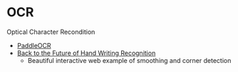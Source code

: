 OCR
===

Optical Character Recondition

* [PaddleOCR](https://github.com/PaddlePaddle/PaddleOCR)
* [Back to the Future of Hand Writing Recognition](https://jackschaedler.github.io/handwriting-recognition/)
    * Beautiful interactive web example of smoothing and corner detection